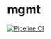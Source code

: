 # mgmt

[![Pipeline CI](https://github.com/OpsInc/mgmt/actions/workflows/pipeline-CI.yml/badge.svg)](https://github.com/OpsInc/mgmt/actions/workflows/pipeline-CI.yml)
